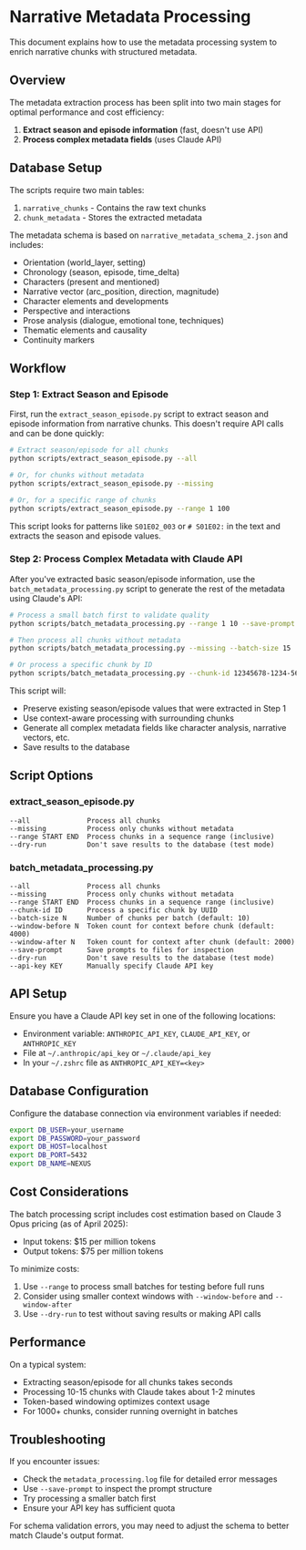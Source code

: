 # Narrative Metadata Processing

This document explains how to use the metadata processing system to enrich narrative chunks with structured metadata.

## Overview

The metadata extraction process has been split into two main stages for optimal performance and cost efficiency:

1. **Extract season and episode information** (fast, doesn't use API)
2. **Process complex metadata fields** (uses Claude API)

## Database Setup

The scripts require two main tables:
1. `narrative_chunks` - Contains the raw text chunks
2. `chunk_metadata` - Stores the extracted metadata

The metadata schema is based on `narrative_metadata_schema_2.json` and includes:
- Orientation (world_layer, setting)
- Chronology (season, episode, time_delta)
- Characters (present and mentioned)
- Narrative vector (arc_position, direction, magnitude)
- Character elements and developments
- Perspective and interactions
- Prose analysis (dialogue, emotional tone, techniques)
- Thematic elements and causality
- Continuity markers

## Workflow

### Step 1: Extract Season and Episode

First, run the `extract_season_episode.py` script to extract season and episode information from narrative chunks. This doesn't require API calls and can be done quickly:

```bash
# Extract season/episode for all chunks
python scripts/extract_season_episode.py --all

# Or, for chunks without metadata
python scripts/extract_season_episode.py --missing

# Or, for a specific range of chunks
python scripts/extract_season_episode.py --range 1 100
```

This script looks for patterns like `S01E02_003` or `# S01E02:` in the text and extracts the season and episode values.

### Step 2: Process Complex Metadata with Claude API

After you've extracted basic season/episode information, use the `batch_metadata_processing.py` script to generate the rest of the metadata using Claude's API:

```bash
# Process a small batch first to validate quality
python scripts/batch_metadata_processing.py --range 1 10 --save-prompt

# Then process all chunks without metadata
python scripts/batch_metadata_processing.py --missing --batch-size 15

# Or process a specific chunk by ID
python scripts/batch_metadata_processing.py --chunk-id 12345678-1234-5678-1234-567812345678
```

This script will:
- Preserve existing season/episode values that were extracted in Step 1
- Use context-aware processing with surrounding chunks
- Generate all complex metadata fields like character analysis, narrative vectors, etc.
- Save results to the database

## Script Options

### extract_season_episode.py

```
--all              Process all chunks
--missing          Process only chunks without metadata
--range START END  Process chunks in a sequence range (inclusive)
--dry-run          Don't save results to the database (test mode)
```

### batch_metadata_processing.py

```
--all              Process all chunks
--missing          Process only chunks without metadata 
--range START END  Process chunks in a sequence range (inclusive)
--chunk-id ID      Process a specific chunk by UUID
--batch-size N     Number of chunks per batch (default: 10)
--window-before N  Token count for context before chunk (default: 4000)
--window-after N   Token count for context after chunk (default: 2000)
--save-prompt      Save prompts to files for inspection
--dry-run          Don't save results to the database (test mode)
--api-key KEY      Manually specify Claude API key
```

## API Setup

Ensure you have a Claude API key set in one of the following locations:
- Environment variable: `ANTHROPIC_API_KEY`, `CLAUDE_API_KEY`, or `ANTHROPIC_KEY`
- File at `~/.anthropic/api_key` or `~/.claude/api_key`
- In your `~/.zshrc` file as `ANTHROPIC_API_KEY=<key>`

## Database Configuration

Configure the database connection via environment variables if needed:
```bash
export DB_USER=your_username
export DB_PASSWORD=your_password
export DB_HOST=localhost
export DB_PORT=5432
export DB_NAME=NEXUS
```

## Cost Considerations

The batch processing script includes cost estimation based on Claude 3 Opus pricing (as of April 2025):
- Input tokens: $15 per million tokens
- Output tokens: $75 per million tokens

To minimize costs:
1. Use `--range` to process small batches for testing before full runs
2. Consider using smaller context windows with `--window-before` and `--window-after`
3. Use `--dry-run` to test without saving results or making API calls

## Performance

On a typical system:
- Extracting season/episode for all chunks takes seconds
- Processing 10-15 chunks with Claude takes about 1-2 minutes
- Token-based windowing optimizes context usage
- For 1000+ chunks, consider running overnight in batches

## Troubleshooting

If you encounter issues:
- Check the `metadata_processing.log` file for detailed error messages
- Use `--save-prompt` to inspect the prompt structure
- Try processing a smaller batch first
- Ensure your API key has sufficient quota

For schema validation errors, you may need to adjust the schema to better match Claude's output format.